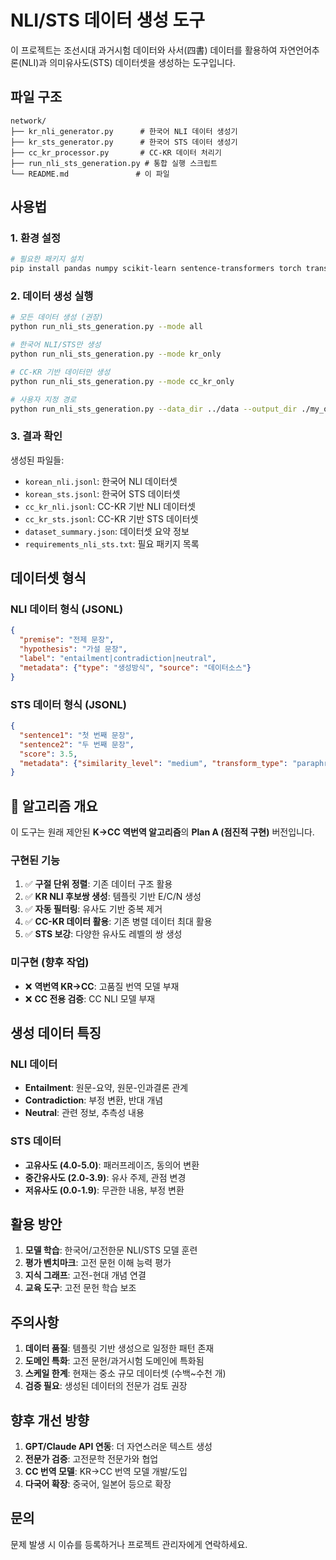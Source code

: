 # NLI/STS 데이터 생성 도구

이 프로젝트는 조선시대 과거시험 데이터와 사서(四書) 데이터를 활용하여 자연언어추론(NLI)과 의미유사도(STS) 데이터셋을 생성하는 도구입니다.

##  파일 구조

```
network/
├── kr_nli_generator.py      # 한국어 NLI 데이터 생성기
├── kr_sts_generator.py      # 한국어 STS 데이터 생성기  
├── cc_kr_processor.py       # CC-KR 데이터 처리기
├── run_nli_sts_generation.py # 통합 실행 스크립트
└── README.md               # 이 파일
```

##  사용법

### 1. 환경 설정

```bash
# 필요한 패키지 설치
pip install pandas numpy scikit-learn sentence-transformers torch transformers
```

### 2. 데이터 생성 실행

```bash
# 모든 데이터 생성 (권장)
python run_nli_sts_generation.py --mode all

# 한국어 NLI/STS만 생성
python run_nli_sts_generation.py --mode kr_only

# CC-KR 기반 데이터만 생성  
python run_nli_sts_generation.py --mode cc_kr_only

# 사용자 지정 경로
python run_nli_sts_generation.py --data_dir ../data --output_dir ./my_output
```

### 3. 결과 확인

생성된 파일들:
- `korean_nli.jsonl`: 한국어 NLI 데이터셋
- `korean_sts.jsonl`: 한국어 STS 데이터셋  
- `cc_kr_nli.jsonl`: CC-KR 기반 NLI 데이터셋
- `cc_kr_sts.jsonl`: CC-KR 기반 STS 데이터셋
- `dataset_summary.json`: 데이터셋 요약 정보
- `requirements_nli_sts.txt`: 필요 패키지 목록

##  데이터셋 형식

### NLI 데이터 형식 (JSONL)
```json
{
  "premise": "전제 문장",
  "hypothesis": "가설 문장", 
  "label": "entailment|contradiction|neutral",
  "metadata": {"type": "생성방식", "source": "데이터소스"}
}
```

### STS 데이터 형식 (JSONL)
```json
{
  "sentence1": "첫 번째 문장",
  "sentence2": "두 번째 문장",
  "score": 3.5,
  "metadata": {"similarity_level": "medium", "transform_type": "paraphrase"}
}
```

## 🔧 알고리즘 개요

이 도구는 원래 제안된 **K→CC 역번역 알고리즘**의 **Plan A (점진적 구현)** 버전입니다.

### 구현된 기능
1. ✅ **구절 단위 정렬**: 기존 데이터 구조 활용
2. ✅ **KR NLI 후보쌍 생성**: 템플릿 기반 E/C/N 생성
3. ✅ **자동 필터링**: 유사도 기반 중복 제거
4. ✅ **CC-KR 데이터 활용**: 기존 병렬 데이터 최대 활용
5. ✅ **STS 보강**: 다양한 유사도 레벨의 쌍 생성

### 미구현 (향후 작업)
- ❌ **역번역 KR→CC**: 고품질 번역 모델 부재
- ❌ **CC 전용 검증**: CC NLI 모델 부재

## 생성 데이터 특징

### NLI 데이터
- **Entailment**: 원문-요약, 원문-인과결론 관계
- **Contradiction**: 부정 변환, 반대 개념 
- **Neutral**: 관련 정보, 추측성 내용

### STS 데이터  
- **고유사도 (4.0-5.0)**: 패러프레이즈, 동의어 변환
- **중간유사도 (2.0-3.9)**: 유사 주제, 관점 변경
- **저유사도 (0.0-1.9)**: 무관한 내용, 부정 변환

##  활용 방안

1. **모델 학습**: 한국어/고전한문 NLI/STS 모델 훈련
2. **평가 벤치마크**: 고전 문헌 이해 능력 평가
3. **지식 그래프**: 고전-현대 개념 연결
4. **교육 도구**: 고전 문헌 학습 보조

##  주의사항

1. **데이터 품질**: 템플릿 기반 생성으로 일정한 패턴 존재
2. **도메인 특화**: 고전 문헌/과거시험 도메인에 특화됨
3. **스케일 한계**: 현재는 중소 규모 데이터셋 (수백~수천 개)
4. **검증 필요**: 생성된 데이터의 전문가 검토 권장

##  향후 개선 방향

1. **GPT/Claude API 연동**: 더 자연스러운 텍스트 생성
2. **전문가 검증**: 고전문학 전문가와 협업
3. **CC 번역 모델**: KR→CC 번역 모델 개발/도입
4. **다국어 확장**: 중국어, 일본어 등으로 확장

##  문의

문제 발생 시 이슈를 등록하거나 프로젝트 관리자에게 연락하세요.
